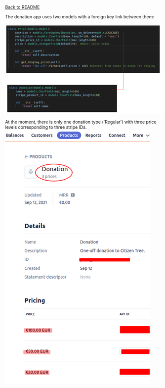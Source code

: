 
[Back to README](../README.md#design---database)

The donation app uses two models with a foreign key link between them:


![Donations Models](/docs/readme_images/donations_models_fk.png)


At the moment, there is only one donation type ('Regular') with three price levels corresponding to three stripe IDs.
![Stripe Prices](/docs/readme_images/stripe_donation.png)